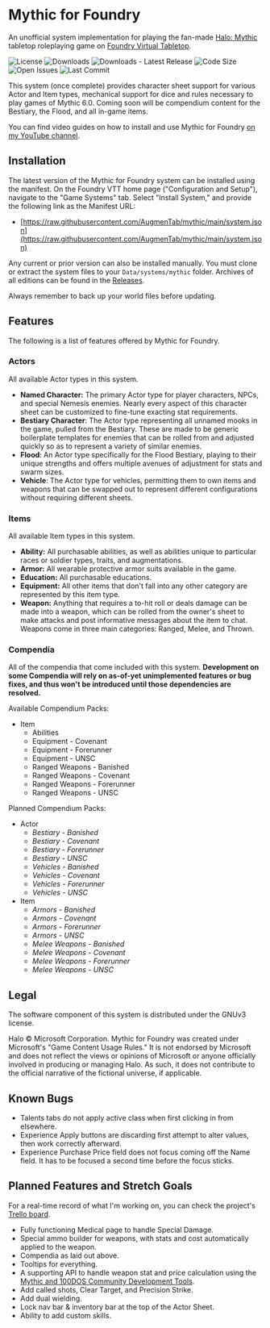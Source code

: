 # Mythic for Foundry

An unofficial system implementation for playing the fan-made [Halo: Mythic](https://www.reddit.com/r/HaloMythic/) tabletop roleplaying game on [Foundry Virtual Tabletop](https://foundryvtt.com/).

<!-- ![Foundry Version Supported](https://img.shields.io/endpoint?url=https%3A%2F%2Ffoundryshields.com%2Fversion%3Fstyle%3Dfor-the-badge%26url%3Dhttps%3A%2F%2Fraw.githubusercontent.com%2FAugmenTab%2Fmythic%2Fmain%2Fsystem.json) -->
![License](https://img.shields.io/github/license/AugmenTab/mythic?style=for-the-badge)
![Downloads](https://img.shields.io/github/downloads/AugmenTab/mythic/total?style=for-the-badge)
![Downloads - Latest Release](https://img.shields.io/github/downloads/AugmenTab/mythic/latest/total?style=for-the-badge)
![Code Size](https://img.shields.io/github/languages/code-size/AugmenTab/mythic?style=for-the-badge)
![Open Issues](https://img.shields.io/github/issues/AugmenTab/mythic?style=for-the-badge)
![Last Commit](https://img.shields.io/github/last-commit/AugmenTab/mythic?style=for-the-badge)

This system (once complete) provides character sheet support for various Actor and Item types, mechanical support for dice and rules necessary to play games of Mythic 6.0. Coming soon will be compendium content for the Bestiary, the Flood, and all in-game items.

You can find video guides on how to install and use Mythic for Foundry [on my YouTube channel](https://www.youtube.com/playlist?list=PLeJTbB--c7R3tkFoFiC145CT_ykJ-FdsP).

## Installation

The latest version of the Mythic for Foundry system can be installed using the manifest. On the Foundry VTT home page ("Configuration and Setup"), navigate to the "Game Systems" tab. Select "Install System," and provide the following link as the Manifest URL:
* [https://raw.githubusercontent.com/AugmenTab/mythic/main/system.json](https://raw.githubusercontent.com/AugmenTab/mythic/main/system.json)

Any current or prior version can also be installed manually. You must clone or extract the system files to your `Data/systems/mythic` folder. Archives of all editions can be found in the [Releases](https://github.com/AugmenTab/mythic/releases).

Always remember to back up your world files before updating.

## Features

The following is a list of features offered by Mythic for Foundry.

### Actors

All available Actor types in this system.

* **Named Character:** The primary Actor type for player characters, NPCs, and special Nemesis enemies. Nearly every aspect of this character sheet can be customized to fine-tune exacting stat requirements.
* **Bestiary Character**: The Actor type representing all unnamed mooks in the game, pulled from the Bestiary. These are made to be generic boilerplate templates for enemies that can be rolled from and adjusted quickly so as to represent a variety of similar enemies.
* **Flood**: An Actor type specifically for the Flood Bestiary, playing to their unique strengths and offers multiple avenues of adjustment for stats and swarm sizes.
* **Vehicle**: The Actor type for vehicles, permitting them to own items and weapons that can be swapped out to represent different configurations without requiring different sheets.

### Items

All available Item types in this system.

* **Ability:** All purchasable abilities, as well as abilities unique to particular races or soldier types, traits, and augmentations.
* **Armor:** All wearable protective armor suits available in the game.
* **Education:** All purchasable educations.
* **Equipment:** All other items that don't fall into any other category are represented by this item type.
* **Weapon:** Anything that requires a to-hit roll or deals damage can be made into a weapon, which can be rolled from the owner's sheet to make attacks and post informative messages about the item to chat. Weapons come in three main categories: Ranged, Melee, and Thrown.

### Compendia

All of the compendia that come included with this system. **Development on some Compendia will rely on as-of-yet unimplemented features or bug fixes, and thus won't be introduced until those dependencies are resolved.**

Available Compendium Packs:
* Item
  * Abilities
  * Equipment - Covenant
  * Equipment - Forerunner
  * Equipment - UNSC
  * Ranged Weapons - Banished
  * Ranged Weapons - Covenant
  * Ranged Weapons - Forerunner
  * Ranged Weapons - UNSC

Planned Compendium Packs:
* Actor
  * *Bestiary - Banished*
  * *Bestiary - Covenant*
  * *Bestiary - Forerunner*
  * *Bestiary - UNSC*
  * *Vehicles - Banished*
  * *Vehicles - Covenant*
  * *Vehicles - Forerunner*
  * *Vehicles - UNSC*
* Item
  * *Armors - Banished*
  * *Armors - Covenant*
  * *Armors - Forerunner*
  * *Armors - UNSC*
  * *Melee Weapons - Banished*
  * *Melee Weapons - Covenant*
  * *Melee Weapons - Forerunner*
  * *Melee Weapons - UNSC*


## Legal

The software component of this system is distributed under the GNUv3 license.

Halo &copy; Microsoft Corporation. Mythic for Foundry was created under Microsoft's "Game Content Usage Rules." It is not endorsed by Microsoft and does not reflect the views or opinions of Microsoft or anyone officially involved in producing or managing Halo. As such, it does not contribute to the official narrative of the fictional universe, if applicable.

## Known Bugs

* Talents tabs do not apply active class when first clicking in from elsewhere.
* Experience Apply buttons are discarding first attempt to alter values, then work correctly afterward.
* Experience Purchase Price field does not focus coming off the Name field. It has to be focused a second time before the focus sticks.

## Planned Features and Stretch Goals

For a real-time record of what I'm working on, you can check the project's [Trello board](https://trello.com/b/y80KFteH/mythic-for-foundry).

* Fully functioning Medical page to handle Special Damage.
* Special ammo builder for weapons, with stats and cost automatically applied to the weapon.
* Compendia as laid out above.
* Tooltips for everything.
* A supporting API to handle weapon stat and price calculation using the [Mythic and 100DOS Community Development Tools](https://docs.google.com/spreadsheets/d/1e5gepoZg_IZvupVw-rCKNMz42xMxGlF--oJluaa9Ljo/edit?usp=sharing).
* Add called shots, Clear Target, and Precision Strike.
* Add dual wielding.
* Lock nav bar & inventory bar at the top of the Actor Sheet.
* Ability to add custom skills.
